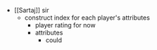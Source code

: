 - [[Sartaj]] sir
	- construct index for each player's attributes
		- player rating for now
		- attributes
			- could